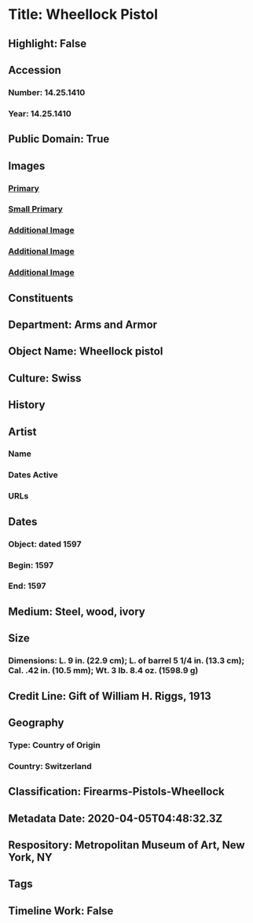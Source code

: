 # Title: Wheellock Pistol
## Highlight: False
## Accession
### Number: 14.25.1410
### Year: 14.25.1410
## Public Domain: True
## Images
### [Primary](https://images.metmuseum.org/CRDImages/aa/original/LC-14_25_1410-004.jpg)
### [Small Primary](https://images.metmuseum.org/CRDImages/aa/web-large/LC-14_25_1410-004.jpg)
### [Additional Image](https://images.metmuseum.org/CRDImages/aa/original/LC-14_25_1410-005.jpg)
### [Additional Image](https://images.metmuseum.org/CRDImages/aa/original/LC-14_25_1410-006.jpg)
### [Additional Image](https://images.metmuseum.org/CRDImages/aa/original/LC-14_25_1410-003.jpg)
## Constituents
## Department: Arms and Armor
## Object Name: Wheellock pistol
## Culture: Swiss
## History
## Artist
### Name
### Dates Active
### URLs
## Dates
### Object: dated 1597
### Begin: 1597
### End: 1597
## Medium: Steel, wood, ivory
## Size
### Dimensions: L. 9 in. (22.9 cm); L. of barrel 5 1/4 in. (13.3 cm); Cal. .42 in. (10.5 mm); Wt. 3 lb. 8.4 oz. (1598.9 g)
## Credit Line: Gift of William H. Riggs, 1913
## Geography
### Type: Country of Origin
### Country: Switzerland
## Classification: Firearms-Pistols-Wheellock
## Metadata Date: 2020-04-05T04:48:32.3Z
## Respository: Metropolitan Museum of Art, New York, NY
## Tags
## Timeline Work: False